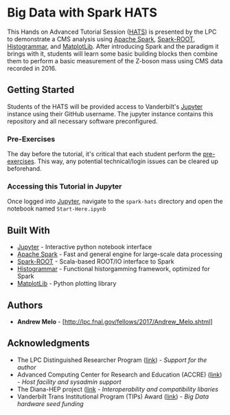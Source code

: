 # Big Data with Spark HATS

This Hands on Advanced Tutorial Session 
([HATS](http://lpc.fnal.gov/programs/schools-workshops/hats.shtml)) is
presented by the LPC to demonstrate a CMS analysis using
[Apache Spark](http://spark.apache.org/),
[Spark-ROOT](https://github.com/diana-hep/spark-root),
[Histogrammar](http://histogrammar.org/), and
[MatplotLib](https://matplotlib.org/). After introducing Spark and
the paradigm it brings with it, students will learn some
basic building blocks then combine them to perform a basic measurement
of the Z-boson mass using CMS data recorded in 2016.

## Getting Started

Students of the HATS will be provided access to Vanderbilt's
[Jupyter](https://jupyter.accre.vanderbilt.edu) instance using their
GitHub username. The jupyter instance contains this repository and
all necessary software preconfigured.

### Pre-Exercises

The day before the tutorial, it's critical that each student perform the
[pre-exercises](https://github.com/FNALLPC/spark-hats/blob/master/notebooks/00-preexercise.ipynb).
This way, any potential technical/login issues can be cleared up beforehand. 

### Accessing this Tutorial in Jupyter

Once logged into [Jupyter](https://jupyter.accre.vanderbilt.edu), navigate to the `spark-hats`
directory and open the notebook named `Start-Here.ipynb`

## Built With

* [Jupyter](http://jupyter.org/) - Interactive python notebook interface
* [Apache Spark](http://spark.apache.org/) - Fast and general engine for large-scale data processing
* [Spark-ROOT](https://github.com/diana-hep/spark-root) - Scala-based ROOT/IO interface to Spark
* [Histogrammar](http://histogrammar.org/) - Functional historgamming framework, optimized for Spark
* [MatplotLib](https://matplotlib.org/) - Python plotting library

## Authors

* **Andrew Melo** - [http://lpc.fnal.gov/fellows/2017/Andrew_Melo.shtml]

## Acknowledgments

* The LPC Distinguished Researcher Program ([link](http://lpc.fnal.gov/fellows/2017.shtml)) - *Support for the author*
* Advanced Computing Center for Research and Education (ACCRE) ([link](http://www.accre.vanderbilt.edu/)) - *Host facility and sysadmin support*
* The Diana-HEP project ([link](http://diana-hep.org/) - *Interoperability and compatibility libaries*
* Vanderbilt Trans Institutional Program (TIPs) Award ([link](https://vanderbilt.edu/provost/occi/tips.php)) - *Big Data hardware seed funding*